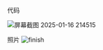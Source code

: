 代码

![屏幕截图 2025-01-16 214515](https://github.com/user-attachments/assets/9de70db3-9668-4459-be45-6ba99ef072ef)


照片
![finish](https://github.com/user-attachments/assets/e50ac189-4a20-4fb7-bed9-442b9d7c7a0e)
